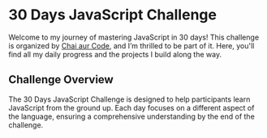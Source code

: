 # 30 Days JavaScript Challenge

Welcome to my journey of mastering JavaScript in 30 days! This challenge is organized by [Chai aur Code]([https://chaiaurcode.com/](https://courses.chaicode.com/learn/batch/30-days-of-Javascript-challenge)), and I’m thrilled to be part of it. Here, you'll find all my daily progress and the projects I build along the way.

## Challenge Overview

The 30 Days JavaScript Challenge is designed to help participants learn JavaScript from the ground up. Each day focuses on a different aspect of the language, ensuring a comprehensive understanding by the end of the challenge.
